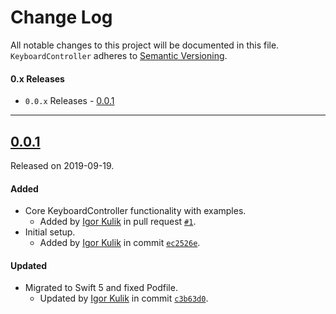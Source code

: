 
# Change Log
All notable changes to this project will be documented in this file.
`KeyboardController` adheres to [Semantic Versioning](https://semver.org/).


#### 0.x Releases
- `0.0.x` Releases - [0.0.1](#001)

---

## [0.0.1](https://bitbucket.org/itomych/keyboardcontroller/commits/tag/0.0.1)
Released on 2019-09-19.

#### Added
-  Core KeyboardController functionality with examples.
    - Added by [Igor Kulik](https://bitbucket.org/%7Bdfc6dfe1-d3b9-46d1-82b0-cc058a250eb1%7D/) in pull request [`#1`](https://bitbucket.org/itomych/keyboardcontroller/pull-requests/1/feature-ddos-119).
- Initial setup.
    - Added by [Igor Kulik](https://bitbucket.org/%7Bdfc6dfe1-d3b9-46d1-82b0-cc058a250eb1%7D/) in commit  [`ec2526e`](https://bitbucket.org/itomych/keyboardcontroller/commits/ec2526e02dba5426904a207142de02ecfb2be434).
    
#### Updated
- Migrated to Swift 5 and fixed Podfile.
    - Updated by [Igor Kulik](https://bitbucket.org/%7Bdfc6dfe1-d3b9-46d1-82b0-cc058a250eb1%7D/) in commit    [`c3b63d0`](https://bitbucket.org/itomych/keyboardcontroller/commits/c3b63d051de31a03aee6c361b5a0dfb0699f1a1d).
